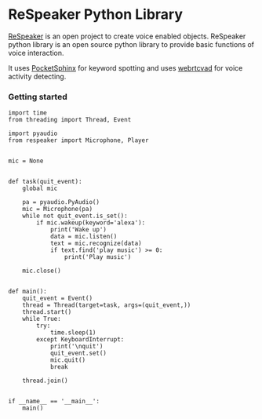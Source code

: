 ReSpeaker Python Library
========================

[ReSpeaker](http://respeaker.io) is an open project to create voice enabled objects.
ReSpeaker python library is an open source python library to provide basic functions of voice interaction.

It uses [PocketSphinx](https://github.com/cmusphinx/pocketsphinx) for keyword spotting and uses [webrtcvad](https://github.com/wiseman/py-webrtcvad) for voice activity detecting.


### Getting started

```
import time
from threading import Thread, Event

import pyaudio
from respeaker import Microphone, Player


mic = None


def task(quit_event):
    global mic

    pa = pyaudio.PyAudio()
    mic = Microphone(pa)
    while not quit_event.is_set():
        if mic.wakeup(keyword='alexa'):
            print('Wake up')
            data = mic.listen()
            text = mic.recognize(data)
            if text.find('play music') >= 0:
                print('Play music')

    mic.close()


def main():
    quit_event = Event()
    thread = Thread(target=task, args=(quit_event,))
    thread.start()
    while True:
        try:
            time.sleep(1)
        except KeyboardInterrupt:
            print('\nquit')
            quit_event.set()
            mic.quit()
            break

    thread.join()


if __name__ == '__main__':
    main()
```